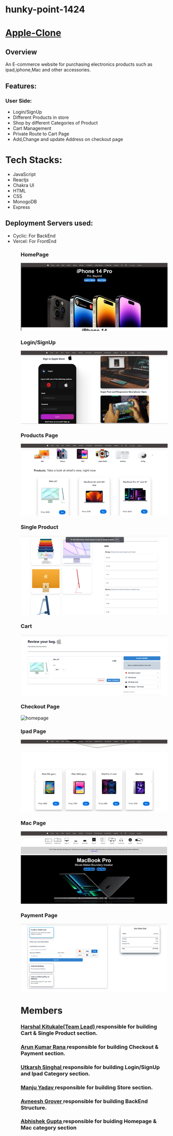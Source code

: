 # hunky-point-1424

<h1><a href="https://frontend-apple.vercel.app/">Apple-Clone</a></h1>

<h2>Overview</h2>
<p>An E-commerce website for purchasing electronics products such as ipad,iphone,Mac and other accessories.</p>

<h2>Features:</h2>
<h3>User Side:</h3>
<ul>
<li>Login/SignUp</li>
<li>Different Products in store</li>
<li>Shop by different Categories of Product</li>
<li>Cart Management</li>
<li>Private Route to Cart Page</li>
<li>Add,Change and update Address on checkout page</li>
</ul>
<h1>Tech Stacks:</h1>
<ul>
<li>JavaScript</li>
<li>Reactjs</li>
<li>Chakra UI</li>
<li>HTML</li>
 <li>CSS</li>
<li>MonogoDB</li>
 <li>Express</li>
</ul>
<h2>Deployment Servers used:</h2>
<ul>
  <li>Cyclic: For BackEnd</li>
  <li>Vercel: For FrontEnd</li>
  <ul>
<h3>HomePage</h3>
<img src="/Images/homepage.png" alt="homepage"/>
<h3>Login/SignUp </h3>
<img src="/Images/Login.png" alt="homepage"/>
<h3>Products Page</h3>
<img src="/Images/Store.png" alt="homepage"/>
<h3>Single Product</h3>
<img src="/Images/SingleProd.png"alt="homepage"/>
<h3>Cart</h3>
<img src="/Images/cart.png" alt="homepage"/>
<h3>Checkout Page</h3>
<img src="/Images/checkoute.png" alt="homepage"/>
<h3>Ipad Page</h3>
<img src="/Images/IpadProd.png" alt="homepage"/>
<h3>Mac Page</h3>
<img src="/Images/MacProduct.png"alt="homepage"/>
<h3>Payment Page</h3>
<img src="/Images/payment.png"alt="homepage"/>

<h1>Members</h1>
<h3><a href="https://github.com/harshal-kitukale">Harshal Kitukale(Team Lead) </a>responsible for building Cart & Single Product section.</h3>
<h3><a href="https://github.com/arun24hrs">Arun Kumar Rana </a>responsible for building Checkout & Payment section.</h3>
<h3><a href="https://github.com/Sahil9214">Utkarsh Singhal </a>responsible for building Login/SignUp and Ipad Category section.</h3>
<h3><a href="https://github.com/manju145">Manju Yadav </a>responsible for building Store section.</h3>
    <h3><a href="https://github.com/Avneesh002">Avneesh Grover </a>responsible for building BackEnd Structure.</h3>
    <h3><a href="https://github.com/AbhishekGupta1212">Abhishek Gupta </a>responsible for buiding Homepage & Mac category section</h3>


    
